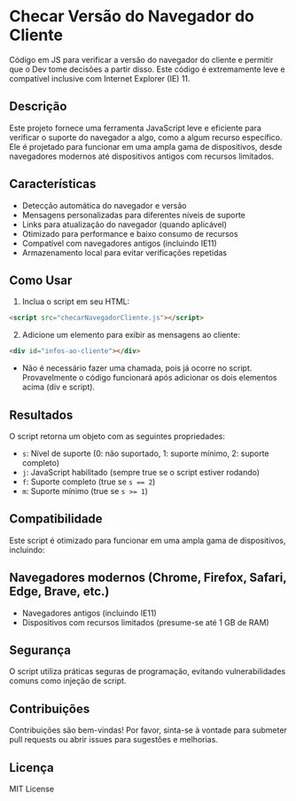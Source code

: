# Checar Versão do Navegador do Cliente
Código em JS para verificar a versão do navegador do cliente e permitir que o Dev tome decisões a partir disso. Este código é extremamente leve e compatível inclusive com Internet Explorer (IE) 11.

## Descrição

Este projeto fornece uma ferramenta JavaScript leve e eficiente para verificar o suporte do navegador a algo, como a algum recurso específico. Ele é projetado para funcionar em uma ampla gama de dispositivos, desde navegadores modernos até dispositivos antigos com recursos limitados.

## Características

- Detecção automática do navegador e versão
- Mensagens personalizadas para diferentes níveis de suporte
- Links para atualização do navegador (quando aplicável)
- Otimizado para performance e baixo consumo de recursos
- Compatível com navegadores antigos (incluindo IE11)
- Armazenamento local para evitar verificações repetidas

## Como Usar

1. Inclua o script em seu HTML:

```html
<script src="checarNavegadorCliente.js"></script>
```

2. Adicione um elemento para exibir as mensagens ao cliente:
```html
<div id="infos-ao-cliente"></div>
```

- Não é necessário fazer uma chamada, pois já ocorre no script. Provavelmente o código funcionará após adicionar os dois elementos acima (div e script).


## Resultados
O script retorna um objeto com as seguintes propriedades:

- `s`: Nível de suporte (0: não suportado, 1: suporte mínimo, 2: suporte completo)
- `j`: JavaScript habilitado (sempre true se o script estiver rodando)
- `f`: Suporte completo (true se `s == 2`)
- `m`: Suporte mínimo (true se `s >= 1`)

## Compatibilidade
Este script é otimizado para funcionar em uma ampla gama de dispositivos, incluindo:

## Navegadores modernos (Chrome, Firefox, Safari, Edge, Brave, etc.)
- Navegadores antigos (incluindo IE11)
- Dispositivos com recursos limitados (presume-se até 1 GB de RAM)

## Segurança
O script utiliza práticas seguras de programação, evitando vulnerabilidades comuns como injeção de script.

## Contribuições
Contribuições são bem-vindas! Por favor, sinta-se à vontade para submeter pull requests ou abrir issues para sugestões e melhorias.

## Licença
MIT License
